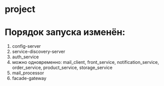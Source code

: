 # project
# Порядок запуска изменён:
1. config-server
2. service-discovery-server
3. auth_service
4. можно одновременно: mail_client, front_service, notification_service, order_service, product_service, storage_service
5. mail_processor
6. facade-gateway
